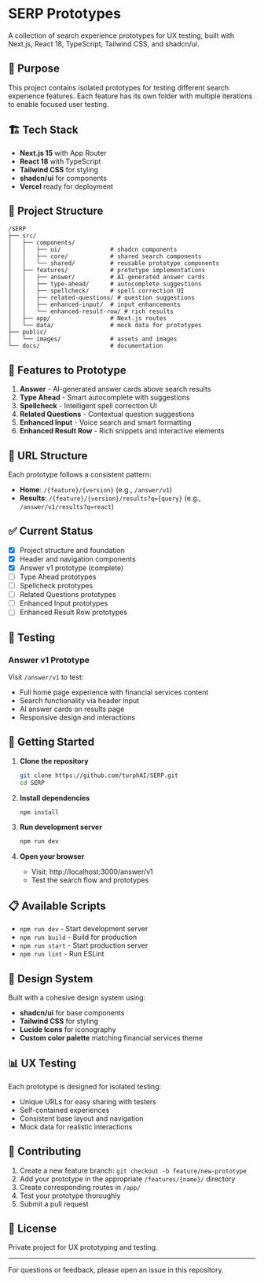 # SERP Prototypes

A collection of search experience prototypes for UX testing, built with Next.js, React 18, TypeScript, Tailwind CSS, and shadcn/ui.

## 🎯 Purpose

This project contains isolated prototypes for testing different search experience features. Each feature has its own folder with multiple iterations to enable focused user testing.

## 🏗️ Tech Stack

- **Next.js 15** with App Router
- **React 18** with TypeScript
- **Tailwind CSS** for styling
- **shadcn/ui** for components
- **Vercel** ready for deployment

## 📁 Project Structure

```
/SERP
├── src/
│   ├── components/
│   │   ├── ui/              # shadcn components
│   │   ├── core/            # shared search components
│   │   └── shared/          # reusable prototype components
│   ├── features/            # prototype implementations
│   │   ├── answer/          # AI-generated answer cards
│   │   ├── type-ahead/      # autocomplete suggestions
│   │   ├── spellcheck/      # spell correction UI
│   │   ├── related-questions/ # question suggestions
│   │   ├── enhanced-input/  # input enhancements
│   │   └── enhanced-result-row/ # rich results
│   ├── app/                 # Next.js routes
│   └── data/                # mock data for prototypes
├── public/
│   └── images/              # assets and images
└── docs/                    # documentation
```

## 🚀 Features to Prototype

1. **Answer** - AI-generated answer cards above search results
2. **Type Ahead** - Smart autocomplete with suggestions
3. **Spellcheck** - Intelligent spell correction UI
4. **Related Questions** - Contextual question suggestions
5. **Enhanced Input** - Voice search and smart formatting
6. **Enhanced Result Row** - Rich snippets and interactive elements

## 🔗 URL Structure

Each prototype follows a consistent pattern:
- **Home**: `/{feature}/{version}` (e.g., `/answer/v1`)
- **Results**: `/{feature}/{version}/results?q={query}` (e.g., `/answer/v1/results?q=react`)

## ✅ Current Status

- [x] Project structure and foundation
- [x] Header and navigation components
- [x] Answer v1 prototype (complete)
- [ ] Type Ahead prototypes
- [ ] Spellcheck prototypes
- [ ] Related Questions prototypes
- [ ] Enhanced Input prototypes
- [ ] Enhanced Result Row prototypes

## 🧪 Testing

### Answer v1 Prototype
Visit `/answer/v1` to test:
- Full home page experience with financial services content
- Search functionality via header input
- AI answer cards on results page
- Responsive design and interactions

## 🚀 Getting Started

1. **Clone the repository**
   ```bash
   git clone https://github.com/turphAI/SERP.git
   cd SERP
   ```

2. **Install dependencies**
   ```bash
   npm install
   ```

3. **Run development server**
   ```bash
   npm run dev
   ```

4. **Open your browser**
   - Visit: http://localhost:3000/answer/v1
   - Test the search flow and prototypes

## 📋 Available Scripts

- `npm run dev` - Start development server
- `npm run build` - Build for production
- `npm run start` - Start production server
- `npm run lint` - Run ESLint

## 🎨 Design System

Built with a cohesive design system using:
- **shadcn/ui** for base components
- **Tailwind CSS** for styling
- **Lucide Icons** for iconography
- **Custom color palette** matching financial services theme

## 📊 UX Testing

Each prototype is designed for isolated testing:
- Unique URLs for easy sharing with testers
- Self-contained experiences
- Consistent base layout and navigation
- Mock data for realistic interactions

## 🤝 Contributing

1. Create a new feature branch: `git checkout -b feature/new-prototype`
2. Add your prototype in the appropriate `/features/{name}/` directory
3. Create corresponding routes in `/app/`
4. Test your prototype thoroughly
5. Submit a pull request

## 📄 License

Private project for UX prototyping and testing.

---

For questions or feedback, please open an issue in this repository.
